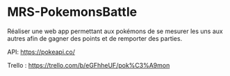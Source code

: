 # MRS-PokemonsBattle

Réaliser une web app permettant aux pokémons de se mesurer les uns aux autres afin de gagner des points et de remporter des parties.

API: https://pokeapi.co/

Trello : https://trello.com/b/eGFhheUF/pok%C3%A9mon
